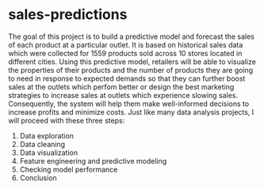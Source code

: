 # sales-predictions
The goal of this project is to build a predictive model and forecast the sales of each product at a particular outlet. It is based on historical sales data which were collected for 1559 products sold across 10 stores located in different cities. Using this predictive model, retailers will be able to visualize the properties of their products and the number of products they are going to need in response to expected demands so that they can further boost sales at the outlets which perfom better or design the best marketing strategies to increase sales at outlets which experience slowing sales. Consequently, the system will help them make well-informed decisions to increase profits and minimize costs.
Just like many data analysis projects, I will proceed with these three steps:
1. Data exploration 
2. Data cleaning
3. Data visualization
4. Feature engineering and predictive modeling 
5. Checking model performance 
6. Conclusion
